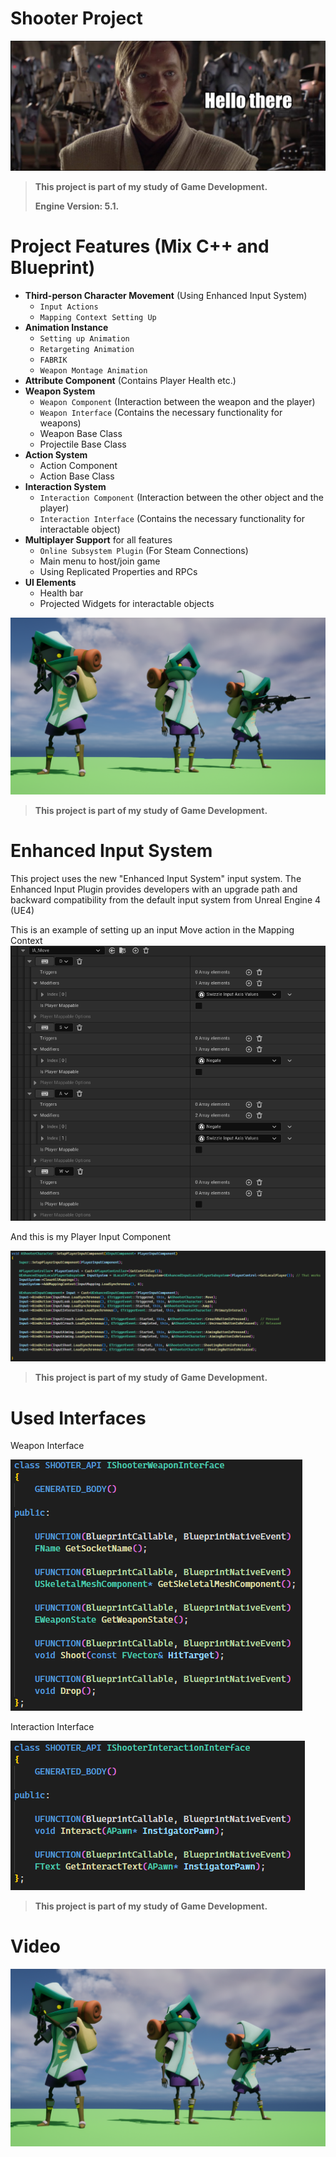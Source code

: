 # Shooter Project

![img_1.png](Images/img_1.png)

> **This project is part of my study of Game Development.**
> 
> **Engine Version: 5.1.**
> 

# Project Features (Mix C++ and Blueprint)
- **Third-person Character Movement** (Using Enhanced Input System)
  - `Input Actions`
  - `Mapping Context Setting Up`
- **Animation Instance**
  - `Setting up Animation`
  - `Retargeting Animation`
  - `FABRIK` 
  - `Weapon Montage Animation`
- **Attribute Component** (Contains Player Health etc.)
- **Weapon System**
  - `Weapon Component` (Interaction between the weapon and the player)
  - `Weapon Interface` (Contains the necessary functionality for weapons)
  - Weapon Base Class
  - Projectile Base Class
- **Action System**
  - Action Component
  - Action Base Class
- **Interaction System**
  - `Interaction Component` (Interaction between the other object and the player)
  - `Interaction Interface` (Contains the necessary functionality for interactable object)
- **Multiplayer Support** for all features 
  - `Online Subsystem Plugin` (For Steam Connections)
  - Main menu to host/join game
  - Using Replicated Properties and RPCs
- **UI Elements**
  - Health bar
  - Projected Widgets for interactable objects

![img.png](Images/Shooter.png)
> **This project is part of my study of Game Development.**
# Enhanced Input System

This project uses the new "Enhanced Input System" input system.
The Enhanced Input Plugin provides developers with an upgrade path and
backward compatibility from the default input system from Unreal Engine 4 (UE4)

This is an example of setting up an input Move action in the Mapping Context
![img.png](Images/MoveAction.png)

And this is my Player Input Component

![img.png](Images/PlayerInput.png)
> **This project is part of my study of Game Development.**
# Used Interfaces

Weapon Interface

![img.png](Images/WeaponInterface.png)

Interaction Interface

![img.png](Images/InteractInterface.png)
> **This project is part of my study of Game Development.**

# Video

[![Watch the video](Images/Shooter.png)](https://youtu.be/H5oOH9TYj3I "Shooter Project")
